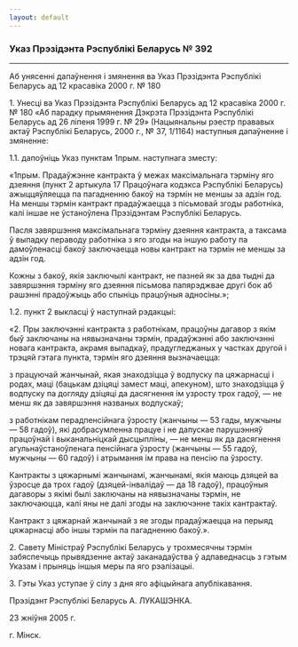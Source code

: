 ```yaml
---
layout: default
---
```


### Указ Прэзідэнта Рэспублікі Беларусь № 392

****

<span class="underline"></span>

Аб унясенні дапаўнення і змянення ва Указ Прэзідэнта Рэспублікі Беларусь
ад 12 красавіка 2000 г. № 180

1\. Унесці ва Указ Прэзідэнта Рэспублікі Беларусь ад 12 красавіка 2000
г. № 180 «Аб парадку прымянення Дэкрэта Прэзідэнта Рэспублікі Беларусь
ад 26 ліпеня 1999 г. № 29» (Нацыянальны рэестр прававых актаў
Рэспублікі Беларусь, 2000 г., № 37, 1/1164) наступныя
дапаўненне і змяненне:

1.1. дапоўніць Указ пунктам 1прым. наступнага зместу:

«1прым. Прадаўжэнне кантракта ў межах максімальнага тэрміну яго дзеяння
(пункт 2 артыкула 17 Працоўнага кодэкса Рэспублікі Беларусь)
ажыццяўляецца па пагадненню бакоў на тэрмін не меншы за
адзін год. На меншы тэрмін кантракт прадаўжаецца з пісьмовай згоды
работніка, калі іншае не ўстаноўлена Прэзідэнтам Рэспублікі Беларусь.

Пасля завяршэння максімальнага тэрміну дзеяння кантракта, а таксама ў
выпадку пераводу работніка з яго згоды на іншую работу па
дамоўленасці бакоў заключаецца новы кантракт на тэрмін не
меншы за адзін год.

Кожны з бакоў, якія заключылі кантракт, не пазней як за два тыдні да
завяршэння тэрміну яго дзеяння пісьмова папярэджвае другі бок аб
рашэнні прадоўжыць або спыніць працоўныя адносіны.»;

1.2. пункт 2 выкласці ў наступнай рэдакцыі:

«2. Пры заключэнні кантракта з работнікам, працоўны дагавор з якім быў
заключаны на нявызначаны тэрмін, прадаўжэнні або заключэнні новага
кантракта, акрамя выпадкаў, прадугледжаных у частках другой і трэцяй
гэтага пункта, тэрмін яго дзеяння вызначаецца:

з працуючай жанчынай, якая знаходзіцца ў водпуску па цяжарнасці і родах,
маці (бацькам дзіцяці замест маці, апекуном), што знаходзіцца ў водпуску
па догляду дзіцяці да дасягнення ім узросту трох гадоў, — не менш як да
завяршэння названых водпускаў;

з работнікам перадпенсійнага ўзросту (жанчыны — 53 гады, мужчыны — 58
гадоў), які добрасумленна працуе і не дапускае парушэнняў працоўнай і
выканальніцкай дысцыпліны, — не менш як да дасягнення
агульнаўстаноўленага пенсійнага ўзросту (жанчыны — 55
гадоў, мужчыны — 60 гадоў) і атрымання ім права на пенсію па ўзросту.

Кантракты з цяжарнымі жанчынамі, жанчынамі, якія маюць дзяцей ва ўзросце
да трох гадоў (дзяцей-інвалідаў — да 18 гадоў), працоўныя дагаворы з
якімі былі заключаны на нявызначаны тэрмін, не заключаюцца, калі яны
не далі згоды на заключэнне такіх кантрактаў.

Кантракт з цяжарнай жанчынай з яе згоды прадаўжаецца на перыяд
цяжарнасці або іншы тэрмін па пагадненню бакоў.».

2\. Савету Міністраў Рэспублікі Беларусь у трохмесячны тэрмін
забяспечыць прывядзенне актаў заканадаўства ў адпаведнасць з
гэтым Указам і прыняць іншыя меры па яго рэалізацыі.

3\. Гэты Указ уступае ў сілу з дня яго афіцыйнага апублікавання.

Прэзідэнт Рэспублікі Беларусь А. ЛУКАШЭНКА.

23 жніўня 2005 г.

г. Мінск.
